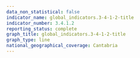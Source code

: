 ```yaml
---
data_non_statistical: false
indicator_name: global_indicators.3-4-1-2-title
indicator_number: 3.4.1.2
reporting_status: complete
graph_title: global_indicators.3-4-1-2-title
graph_type: line
national_geographical_coverage: Cantabria
---
```

